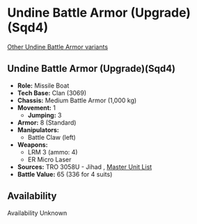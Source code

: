 # Undine Battle Armor (Upgrade)(Sqd4) 

[Other Undine Battle Armor variants](../undine_battle_armor.md) 

## Undine Battle Armor (Upgrade)(Sqd4) 

- **Role:** Missile Boat 
- **Tech Base:** Clan (3069) 
- **Chassis:** Medium Battle Armor (1,000 kg) 
- **Movement:** 1 
  - **Jumping:** 3 
- **Armor:** 8 (Standard) 
- **Manipulators:** 
  - Battle Claw (left) 
- **Weapons:** 
  - LRM 3 (ammo: 4) 
  - ER Micro Laser 
- **Sources:** TRO 3058U - Jihad , [Master Unit List](http://masterunitlist.info/Unit/Details/3352) 
- **Battle Value:** 65 (336 for 4 suits) 

## Availability 

Availability Unknown 


